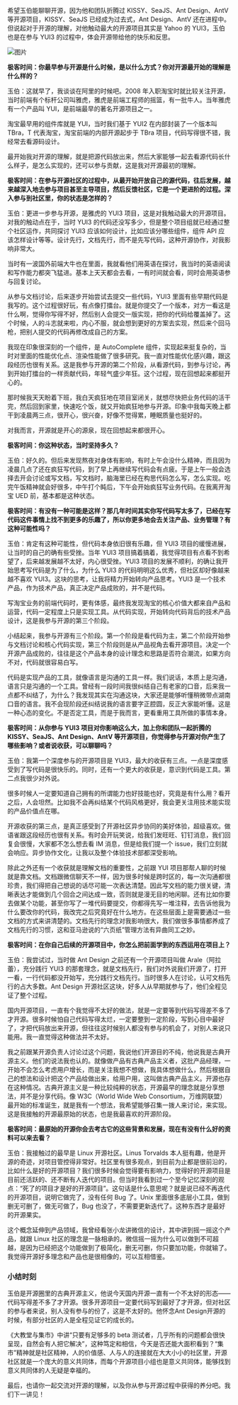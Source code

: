 希望玉伯能聊聊开源，因为他和团队折腾过 KISSY、SeaJS、Ant Design、AntV 等开源项目，KISSY、SeaJS 已经成为过去式，Ant Design、AntV 还在进程中。但说起对于开源的理解，对他触动最大的开源项目其实是 Yahoo 的 YUI3，玉伯也是在参与 YUI3 的过程中，体会开源带给他的快乐和反思。

![图片](https://static001.geekbang.org/resource/image/f2/f1/f29af703552b6d49fc344e97a5f916f1.png?wh=1920x145)

**极客时间：你最早参与开源是什么时候，是以什么方式？你对开源最开始的理解是什么样的？**

玉伯：这就早了，我谈谈在阿里的时候吧。2008 年入职淘宝时就比较关注开源，当时前端有个标杆公司叫雅虎，雅虎是前端工程师的摇篮，有一批牛人。当年雅虎有一个产品叫 YUI，是前端最早的著名开源项目之一。

淘宝最早用的组件库就是 YUI，当时我们基于 YUI2 在内部封装了一个版本叫 TBra，T 代表淘宝，淘宝前端的内部开源起步于 TBra 项目，代码写得很不错，我经常去看源码设计。

最开始我对开源的理解，就是把源代码放出来，然后大家能够一起去看源代码长什么样子，是怎么实现的，还可以参与贡献，这是我对开源最初的理解。

**极客时间：在参与开源社区的过程中，从最开始开放自己的源代码，往后发展，越来越深入地去参与项目甚至主导项目，然后反馈社区，它是一个更进阶的过程。深入参与到社区里，你的状态是怎样的？**

玉伯：更进一步参与开源，是雅虎的 YUI3 项目，这是对我触动最大的开源项目。对我的触动点在于，当时 YUI3 的代码还没写多少，但是整个项目组就已经通过整个社区运作，共同探讨 YUI3 应该如何设计，比如应该分哪些组件，组件 API 应该怎样设计等等。设计先行，文档先行，而不是先写代码，这种开源协作，对我影响非常大。

当时有一波国外前端大牛也在里面，我就看他们用英语在探讨，我当时的英语阅读和写作能力都突飞猛进。基本上天天都会去看，一有时间就会看，同时会用英语参与回复讨论。

从参与文档讨论，后来逐步开始尝试去提交一些代码，YUI3 里面有些早期代码是我写的。这个过程很好玩，有点像打擂台。就是你提交了一个版本，对方一看这是什么啊，觉得你写得不好，然后别人会提交一版实现，把你的代码给覆盖掉了。这个时候，人的斗志就来啦，内心不服，就会想到更好的方案去实现，然后来个回马枪，把别人提交的代码再修改成自己的方案。

我现在印象很深刻的一个组件，是 AutoComplete 组件，实现起来挺复杂的，当时对里面的性能优化点、渲染性能做了很多研究。我一直对性能优化感兴趣，跟这段经历也很有关系。这是我参与开源的第二个阶段，从看源代码，到参与讨论，再到开始打擂台的一样贡献代码，年轻气盛少年狂。这个过程，现在回想起来都挺开心的。

那时候我天天盼着下班，我白天疯狂地在项目室闭关，就想尽快把业务代码的活干完，然后回到家里，快速吃个饭，就又开始疯狂地参与开源。印象中我每天晚上都干到凌晨两三点，很开心，很兴奋，好像不觉得累，睡眠质量也挺好的。

对我而言，开源就是开心的源泉，现在回想起来都很开心。

**极客时间：你这种状态，当时坚持多久？**

玉伯：好久的。但后来发现熬夜对身体有影响，有时上午会没什么精神，而且因为凌晨几点了还在疯狂写代码，到了早上再继续写代码会有点疲。于是上午一般会选择去开会讨论或写文档，写文档时，脑海里已经在构思代码怎么写，怎么实现。吃完午饭精神就会好很多，中午打个盹后，下午会开始疯狂写业务代码。在我离开淘宝 UED 前，基本都是这种状态。

**极客时间：有没有一种可能是这样？那几年时间其实你写代码写太多了，已经在写代码这件事情上找不到更多的乐趣了，所以你更多地会去关注产品、业务管理？有这种可能性吗？**

玉伯：肯定有这种可能性，但代码本身依旧很有乐趣，但 YUI3 项目的缓慢进展，让当时的自己的确有些受挫。当年 YUI3 项目搞着搞着，我觉得项目有点看不到希望了，后来越发展越不太好，内心很受挫。YUI3 项目的发展不顺利，的确让我开始思考写代码是为了什么，为什么 YUI3 的代码明明这么优秀，但社区却好像越来越不喜欢 YUI3。这块的思考，让我将精力开始转向产品思考。YUI3 是一个技术产品，作为技术产品，真正决定产品成败的，并不是代码。

写淘宝业务的前端代码时，更有体感，最终我发现淘宝的核心价值大都来自产品和运营，代码一定程度上只是实现工具。从代码实现，开始转向代码背后的技术产品设计，这是我参与开源的第三个阶段。

小结起来，我参与开源有三个阶段。第一个阶段是看代码为主，第二个阶段开始参与文档讨论和核心代码实现，第三个阶段则是从产品视角去看开源项目。决定一个开源产品成败的，往往是这个产品本身的设计理念和思路是否符合潮流，如果方向不对，代码就很容易白写。

代码是实现产品的工具，就像语言是沟通的工具一样。我们说话，本质上是沟通，语言只是沟通的一个工具。曾经有一段时间我很纠结自己有老家的口音，后来我一点都不纠结了，为什么？我发现其实在沟通这块，大家还是能够听懂稍微带点湖南口音的语言。我不会现阶段还纠结说我的语言要字正腔圆，反正大家能听懂。这是一种心态的变化。不是否定工具，而是于我而言，更看重用工具所做的事情本身。

**极客时间：从你参与 YUI3 项目对你影响这么大，加上你和团队一起折腾的 KISSY、SeaJS、Ant Design、AntV 等开源项目，你觉得参与开源对你产生了哪些影响？或者说收获，可以聊聊吗？**

玉伯：我第一个深度参与的开源项目是 YUI3，最大的收获有三点。一点是深度感受到了写代码是很快乐的。同时，还有一个更大的收获是，意识到代码是工具。第二点我很少对外说。

很多时候人一定要知道自己拥有的所谓能力也好技能也好，究竟是有什么用？看开之后，人会坦然。比如我不会再纠结某个代码风格更好，我会更关注用技术能实现的产品价值点在哪。

开源收获的第三点，是真正感受到了开源社区异步协同的美好体验，超级喜欢。做语雀跟这段经历也很有关系。有时会开玩笑说，给我们发旺旺、钉钉消息，我们回复会很慢，大家都不怎么想去看 IM 消息，但是给我们提一个 issue，我们立刻就会响应。异步协作文化，让我以及整个体验技术部都深受影响。

除此之外还有一个收获就是理解文档的重要性，之前跟 YUI 项目那帮人聊的时候就是靠文档。文档跟微信聊天不一样，因为很多时候是跨时区的，每一次沟通都很珍贵，我们得把自己想说的话尽可能一次表达清楚。因此写文档的能力很关键，清晰表达才能做到几个回合之间达成一致，否则就是漫无目的地闲聊。还有比如你要去做某个功能，甚至你写了一堆代码要提交，你都得先写一堆注释，去告诉他我为什么要改你的代码，我改完之后究竟好在什么地方。在这些层面上是需要通过一些文档的方式来讲清楚的。文档先行的理念对我影响很大，我们做很多事情都养成了文档先行的习惯，这和亚马逊说的“六页纸”管理方法有异曲同工之妙。

**极客时间：在你自己后续的开源项目中，你怎么把前面学到的东西运用在项目上？**

玉伯：我尝试过，当时做 Ant Design 之前还有一个开源项目叫做 Arale（阿拉蕾），充分践行 YUI3 的那套理念，就是文档先行，我们对外说我们开源了，打开一看，一行代码都没开始写，充分践行文档先行。当时很多人在讨论，认可文档先行的占大多数。Ant Design 开源社区这块，好多人从早期就参与了，他们全程见证了整个过程。

国内开源项目，一直有个我觉得不太好的做法，就是一定要等到代码写得差不多了才开源。很多时候怕自己代码写得太烂，一定要整到一定阶段，写到心目中最好了，才把代码放出来开源，但往往这时候别人都没有参与的机会了，对别人来说只能用。我一直觉得这种做法并不太好。

我之前跟某开源负责人讨论过这个问题，我说他们开源目的不纯，他说我是古典开源主义。他们的说法我也认的。就像做产品有古典产品主义者，这批产品经理，一开始不会怎么考虑用户增长，而是关注我想不想做，我具体想做什么，然后根据自己的想法和设计把这个产品给做出来，给用户用，这叫做古典产品主义。开源也存在这种情况。古典开源主义是一种比较纯粹的状态，开源最早的理念就是分享想法，并不是分享代码。像 W3C（World Wide Web Consortium，万维网联盟） 最开始的标准诞生，就是我有一个想法，我希望能够召集一拨人来讨论，来实现。这是我接触的开源最原始的状态，也是我最喜欢的开源阶段。

**极客时间：最原始的开源你会去考古它的这些背景和发展，现在有没有什么好的资料可以来去看？**

玉伯：我接触过的最早是 Linux 开源社区。Linus Torvalds 本人挺有趣，他是开源的奇迹，对项目管控得非常好。社区里有很多观点，到目前为止都是很前沿的，比如什么是好的开源项目？我们很多时候会觉得要有影响力，觉得好的开源项目是目前还活跃的、还不断有人迭代的项目。但当时我看到过一个至今记忆深刻的观点：“死了的项目才是好的开源项目”。这句话是什么意思呢？就是说已经不再迭代的开源项目，说明它做完了，没有任何 Bug 了。Unix 里面很多底层小工具，做到删无可删了，做无可做了，Bug 也没了，不需要更新迭代了。这种东西才是最好的开源果实。

这个概念延伸到产品领域，我曾经看张小龙讲微信的设计，其中讲到摇一摇这个产品，就跟 Linux 社区的理念是一脉相承的。微信摇一摇为什么可以做到不可超越，是因为已经把这个功能做到了极简化，删无可删，你只要加功能，你就输了。我觉得开源好多理念和产品也是很相像的，可以互相借鉴。

### 小结时刻

玉伯是开源圈里的古典开源主义，他说今天国内开源一直有一个不太好的形态——代码写得差不多了才开源。很多开源项目一定要代码写到最好了才开源，但对社区的参与者来说，别人没有参与的份了，这是不太好的。他怀念Ant Design开源的时候，有部分社区的人是全程见证它的成长的。

《大教堂与集市》中讲“只要有足够多的 beta 测试者，几乎所有的问题都会很快呈现，自然会有人把它解决”，这种笃定和相信，今天是否还能大面积看到？“集市”精神就是社区精神，人的价值感、人与人的连接就在大大小小的社区里，开源社区就是一个庞大的意义共同体，而每个开源项目小组也是意义共同体，能够找到意义共同体的人无疑是幸福的。

最后，也请你一起交流对开源的理解，以及你从参与开源过程中获得的养分吧。我们下一讲见！